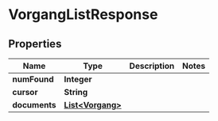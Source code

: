 

# VorgangListResponse


## Properties

| Name | Type | Description | Notes |
|------------ | ------------- | ------------- | -------------|
|**numFound** | **Integer** |  |  |
|**cursor** | **String** |  |  |
|**documents** | [**List&lt;Vorgang&gt;**](Vorgang.md) |  |  |



